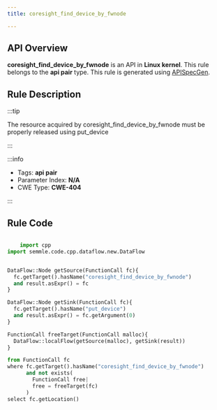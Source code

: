 ```yaml
---
title: coresight_find_device_by_fwnode

---
```



## API Overview
**coresight_find_device_by_fwnode** is an API in **Linux kernel**. This rule belongs to the **api pair** type. This rule is generated using [APISpecGen](../../tools/APISpecGen).
## Rule Description

:::tip

The resource acquired by coresight_find_device_by_fwnode must be properly released using put_device

:::

:::info

- Tags: **api pair**
- Parameter Index: **N/A**
- CWE Type: **CWE-404**

:::

## Rule Code
```python

    import cpp
import semmle.code.cpp.dataflow.new.DataFlow


DataFlow::Node getSource(FunctionCall fc){
  fc.getTarget().hasName("coresight_find_device_by_fwnode")
  and result.asExpr() = fc
}

DataFlow::Node getSink(FunctionCall fc){
  fc.getTarget().hasName("put_device")
  and result.asExpr() = fc.getArgument(0)
}

FunctionCall freeTarget(FunctionCall malloc){
  DataFlow::localFlow(getSource(malloc), getSink(result))
}

from FunctionCall fc
where fc.getTarget().hasName("coresight_find_device_by_fwnode")
      and not exists(
        FunctionCall free| 
        free = freeTarget(fc)
      )
select fc.getLocation()

    
```